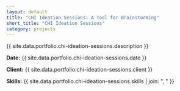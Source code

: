 ```yaml
---
layout: default
title: "CHI Ideation Sessions: A Tool for Brainstorming"
short_title: "CHI Ideation Sessions"
category: projects
---
```


{{ site.data.portfolio.chi-ideation-sessions.description }}

**Date:** {{ site.data.portfolio.chi-ideation-sessions.date }}

**Client:** {{ site.data.portfolio.chi-ideation-sessions.client }}

**Skills:** {{ site.data.portfolio.chi-ideation-sessions.skills | join: ", " }}
